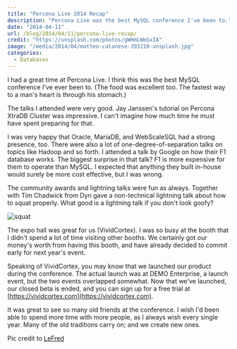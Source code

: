 ```yaml
---
title: "Percona Live 2014 Recap"
description: "Percona Live was the best MySQL conference I've been to."
date: "2014-04-11"
url: /blog/2014/04/11/percona-live-recap/
credit: "https://unsplash.com/photos/gWHmLWmSxIA"
image: "/media/2014/04/matteo-catanese-393210-unsplash.jpg"
categories:
  - Databases
---
```


I had a great time at Percona Live. I think this was the best MySQL
conference I've ever been to.  (The food was excellent too. The fastest way to a
man's heart is through his stomach.)

The talks I attended were very good. Jay Janssen's tutorial on Percona XtraDB
Cluster was impressive. I can't imagine how much time he must have spent
preparing for that.

I was very happy that Oracle, MariaDB, and WebScaleSQL had a strong presence,
too. There were also a lot of one-degree-of-separation talks on topics like
Hadoop and so forth. I attended a talk by Google on how their F1 database works.
The biggest surprise in that talk? F1 is more expensive for them to operate than
MySQL. I expected that anything they built in-house would surely be more cost
effective, but I was wrong.

The community awards and lightning talks were fun as always. Together with Tim Chadwick from Dyn gave a non-technical lightning talk about how to squat properly. What good is a lightning talk if you don't look goofy?

![squat](/media/2014/04/squat.jpg)

The expo hall was great for us (VividCortex). I was so busy at the booth
that I didn't spend a lot of time visiting other booths. We certainly got 
our money's worth from having this booth, and have already decided to commit
early for next year's event.

Speaking of VividCortex, you may know that we launched our product during the
conference. The actual launch was at DEMO Enterprise, a launch event, but the
two events overlapped somewhat. Now that we've launched, our closed beta is
ended, and you can sign up for a free trial at [https://vividcortex.com](https://vividcortex.com).

It was great to see so many old friends at the conference. I wish I'd been able
to spend more time with more people, as I always wish every single year. 
Many of the old traditions carry on; and we create new ones.

Pic credit to [LeFred](https://twitter.com/lefred/status/451911813244788736)


